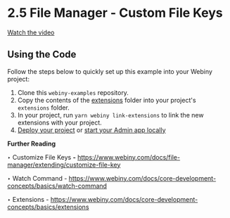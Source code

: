 # 2.5 File Manager - Custom File Keys

[Watch the video](https://drive.google.com/file/d/1tZVYlYsKCtJv9br5oqsNgRxEElf8VR-Y/view)

## Using the Code

Follow the steps below to quickly set up this example into your Webiny project:

1. Clone this `webiny-examples` repository.
2. Copy the contents of the [extensions](./extensions) folder into your project's `extensions` folder.
3. In your project, run `yarn webiny link-extensions` to link the new extensions with your project.
4. [Deploy your project](https://www.webiny.com/docs/core-development-concepts/basics/project-deployment) or [start your Admin app locally](https://www.webiny.com/docs/core-development-concepts/basics/watch-command#watching-project-applications)

**Further Reading**

‣ Customize File Keys **-** https://www.webiny.com/docs/file-manager/extending/customize-file-key

‣ Watch Command - https://www.webiny.com/docs/core-development-concepts/basics/watch-command

‣ Extensions - https://www.webiny.com/docs/core-development-concepts/basics/extensions